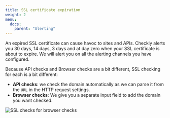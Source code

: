 ```yaml
---
title: SSL certificate expiration
weight: 2
menu:
  docs:
    parent: "Alerting"
---
```


An expired SSL certificate can cause havoc to sites and APIs. Checkly alerts you 30 days, 14 days, 3 days and at day zero when
your SSL certificate is about to expire. We will alert you on all the alerting channels you have configured.

Because API checks and Browser checks are a bit different, SSL checking for each is a bit different:

- **API checks**: we check the domain automatically as we can parse it from the `URL` in the HTTP request settings.
- **Browser checks**: We give you a separate input field to add the domain you want checked.

![SSL checks for browser checks](/docs/images/alerting/browser_ssl_check.png)
